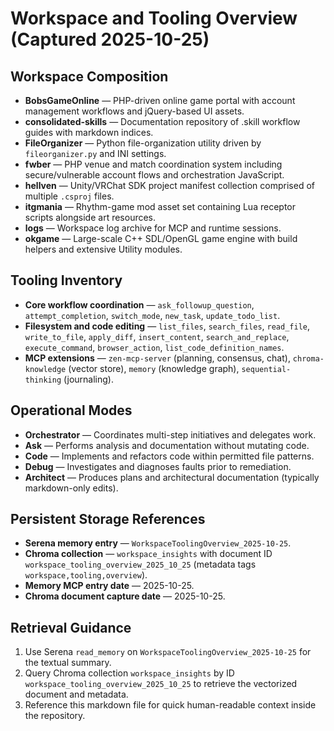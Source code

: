 # Workspace and Tooling Overview (Captured 2025-10-25)

## Workspace Composition
- **BobsGameOnline** — PHP-driven online game portal with account management workflows and jQuery-based UI assets.
- **consolidated-skills** — Documentation repository of .skill workflow guides with markdown indices.
- **FileOrganizer** — Python file-organization utility driven by `fileorganizer.py` and INI settings.
- **fwber** — PHP venue and match coordination system including secure/vulnerable account flows and orchestration JavaScript.
- **hellven** — Unity/VRChat SDK project manifest collection comprised of multiple `.csproj` files.
- **itgmania** — Rhythm-game mod asset set containing Lua receptor scripts alongside art resources.
- **logs** — Workspace log archive for MCP and runtime sessions.
- **okgame** — Large-scale C++ SDL/OpenGL game engine with build helpers and extensive Utility modules.

## Tooling Inventory
- **Core workflow coordination** — `ask_followup_question`, `attempt_completion`, `switch_mode`, `new_task`, `update_todo_list`.
- **Filesystem and code editing** — `list_files`, `search_files`, `read_file`, `write_to_file`, `apply_diff`, `insert_content`, `search_and_replace`, `execute_command`, `browser_action`, `list_code_definition_names`.
- **MCP extensions** — `zen-mcp-server` (planning, consensus, chat), `chroma-knowledge` (vector store), `memory` (knowledge graph), `sequential-thinking` (journaling).

## Operational Modes
- **Orchestrator** — Coordinates multi-step initiatives and delegates work.
- **Ask** — Performs analysis and documentation without mutating code.
- **Code** — Implements and refactors code within permitted file patterns.
- **Debug** — Investigates and diagnoses faults prior to remediation.
- **Architect** — Produces plans and architectural documentation (typically markdown-only edits).

## Persistent Storage References
- **Serena memory entry** — `WorkspaceToolingOverview_2025-10-25`.
- **Chroma collection** — `workspace_insights` with document ID `workspace_tooling_overview_2025_10_25` (metadata tags `workspace,tooling,overview`).
- **Memory MCP entry date** — 2025-10-25.
- **Chroma document capture date** — 2025-10-25.

## Retrieval Guidance
1. Use Serena `read_memory` on `WorkspaceToolingOverview_2025-10-25` for the textual summary.
2. Query Chroma collection `workspace_insights` by ID `workspace_tooling_overview_2025_10_25` to retrieve the vectorized document and metadata.
3. Reference this markdown file for quick human-readable context inside the repository.